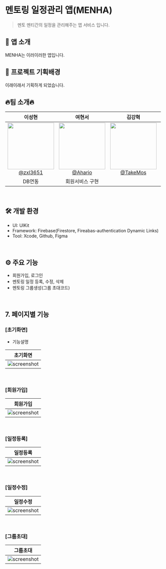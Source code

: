 
# 멘토링 일정관리 앱(MENHA)

> 멘토 멘티간의 일정을 관리해주는 앱 서비스 입니다.

## 📱 앱 소개
MENHA는 이러이러한 앱입니다.

## 🤔 프로젝트 기획배경
이래이래서 기획하게 되었습니다.

## 🔥팀 소개🔥

<div align="center">

| **이성현** | **여현서** | **김강혁** | **권석기** |**정민규** |
| :------: |  :------: | :------: | :------: |:------: |
| [<img src="https://image.dongascience.com/Photo/2020/03/5bddba7b6574b95d37b6079c199d7101.jpg" height=150 width=150> <br/> @zxl3651](https://github.com/zxl3651) | [<img src="https://image.dongascience.com/Photo/2020/03/5bddba7b6574b95d37b6079c199d7101.jpg" height=150 width=150> <br/> @Ahario](https://github.com/Ahario) | [<img src="https://image.dongascience.com/Photo/2020/03/5bddba7b6574b95d37b6079c199d7101.jpg" height=150 width=150> <br/> @TakeMos](https://github.com/TakeMos) | [<img src="https://image.dongascience.com/Photo/2020/03/5bddba7b6574b95d37b6079c199d7101.jpg" height=150 width=150> <br/> @kwonseokki](https://github.com/kwonseokki) | [<img src="https://image.dongascience.com/Photo/2020/03/5bddba7b6574b95d37b6079c199d7101.jpg" height=150 width=150> <br/> @mingyu-Jung](https://github.com/mingyu-Jung) |
| DB연동 |  회원서비스 구현 <br/> |  |  | |

</div>

<br>

## 🛠️ 개발 환경
- UI: UIKit
- Framework: Firebase(Firestore, Fireabas-authentication Dynamic Links)
- Tool: Xcode, Github, Figma


<br>

## ⚙️ 주요 기능
- 회원가입, 로그인
- 멘토링 일정 등록, 수정, 삭제
- 멘토링 그룹생성(그룹 초대코드)


<br>


## 7. 페이지별 기능

### [초기화면]
- 기능설명

| 초기화면 |
|----------|
|![screenshot]()|

<br>

### [회원가입]


| 회원가입 |
|----------|
|![screenshot]()|

<br>

### [일정등록]


| 일정등록 |
|----------|
|![screenshot]()|

<br>

### [일정수정]


| 일정수정 |
|----------|
|![screenshot]()|

<br>

### [그룹초대]


| 그룹초대 |
|----------|
|![screenshot]()|

